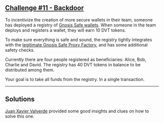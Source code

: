 ## [Challenge #11 - Backdoor](https://www.damnvulnerabledefi.xyz/challenges/11.html)

To incentivize the creation of more secure wallets in their team, someone has deployed a registry of [Gnosis Safe wallets](https://github.com/gnosis/safe-contracts/blob/v1.3.0/contracts/GnosisSafe.sol). When someone in the team deploys and registers a wallet, they will earn 10 DVT tokens.

To make sure everything is safe and sound, the registry tightly integrates with the [legitimate Gnosis Safe Proxy Factory](https://github.com/gnosis/safe-contracts/blob/v1.3.0/contracts/proxies/GnosisSafeProxyFactory.sol), and has some additional safety checks.

Currently there are four people registered as beneficiaries: Alice, Bob, Charlie and David. The registry has 40 DVT tokens in balance to be distributed among them.

Your goal is to take all funds from the registry. In a single transaction.

---

## Solutions

[Juan Xavier Valverde](https://medium.com/@juanxaviervalverde/damn-vulnerable-defi-backdoor-level-11-solution-bbb09332e5dd) provided some good insights and clues on how to solve this one. 

